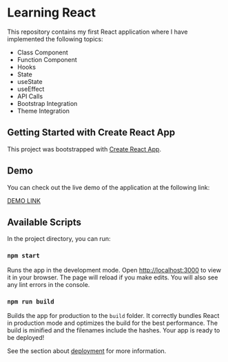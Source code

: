 # Learning React

This repository contains my first React application where I have implemented the following topics:

- Class Component
- Function Component
- Hooks
- State
- useState
- useEffect
- API Calls
- Bootstrap Integration
- Theme Integration

## Getting Started with Create React App

This project was bootstrapped with [Create React App](https://github.com/facebook/create-react-app).

## Demo

You can check out the live demo of the application at the following link:

[DEMO LINK](https://vinaydanidhariya.github.io/LEARNING-REACT/)

## Available Scripts

In the project directory, you can run:

### `npm start`

Runs the app in the development mode. Open [http://localhost:3000](http://localhost:3000) to view it in your browser. The page will reload if you make edits. You will also see any lint errors in the console.

### `npm run build`

Builds the app for production to the `build` folder. It correctly bundles React in production mode and optimizes the build for the best performance. The build is minified and the filenames include the hashes. Your app is ready to be deployed!

See the section about [deployment](https://facebook.github.io/create-react-app/docs/deployment) for more information.
